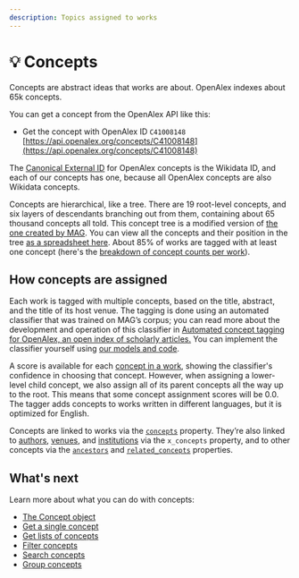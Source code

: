 ```yaml
---
description: Topics assigned to works
---
```


# 💡 Concepts

Concepts are abstract ideas that works are about. OpenAlex indexes about 65k concepts.&#x20;

You can get a concept from the OpenAlex API like this:

* Get the concept with OpenAlex ID `C41008148`\
  [https://api.openalex.org/concepts/C41008148](https://api.openalex.org/concepts/C41008148)

The [Canonical External ID](../../how-to-use-the-api/get-single-entities/#canonical-external-ids) for OpenAlex concepts is the Wikidata ID, and each of our concepts has one, because all OpenAlex concepts are also Wikidata concepts.

Concepts are hierarchical, like a tree. There are 19 root-level concepts, and six layers of descendants branching out from them, containing about 65 thousand concepts all told. This concept tree is a modified version of [the one created by MAG](https://arxiv.org/abs/1805.12216). You can view all the concepts and their position in the tree [as a spreadsheet here](https://docs.google.com/spreadsheets/d/1LBFHjPt4rj\_9r0t0TTAlT68NwOtNH8Z21lBMsJDMoZg/edit#gid=1473310811). About 85% of works are tagged with at least one concept (here's the [breakdown of concept counts per work](https://docs.google.com/spreadsheets/d/17DoJjyl1XVNZdVWs7fUy91z69U2tD8qtnBsaqJ-Zigo/edit#gid=0)).

## How concepts are assigned

Each work is tagged with multiple concepts, based on the title, abstract, and the title of its host venue. The tagging is done using an automated classifier that was trained on MAG’s corpus; you can read more about the development and operation of this classifier in [Automated concept tagging for OpenAlex, an open index of scholarly articles.](https://docs.google.com/document/d/1OgXSLriHO3Ekz0OYoaoP\_h0sPcuvV4EqX7VgLLblKe4/edit) You can implement the classifier yourself using [our models and code](https://github.com/ourresearch/openalex-concept-tagging).

A score is available for each [concept in a work](../works/work-object.md#concepts), showing the classifier's confidence in choosing that concept. However, when assigning a lower-level child concept, we also assign all of its parent concepts all the way up to the root. This means that some concept assignment scores will be 0.0. The tagger adds concepts to works written in different languages, but it is optimized for English.

Concepts are linked to works via the [`concepts`](../works/work-object.md#concepts) property. They’re also linked to [authors](../authors/author-object.md), [venues](../venues/venue-object.md), and [institutions](../institutions/institution-object.md) via the `x_concepts` property, and to other concepts via the [`ancestors`](./#ancestors) and [`related_concepts`](./#related\_concepts) properties.

## What's next

Learn more about what you can do with concepts:

* [The Concept object](concept-object.md)
* [Get a single concept](get-a-single-concept.md)
* [Get lists of concepts](get-lists-of-concepts.md)
* [Filter concepts](filter-concepts.md)
* [Search concepts](search-concepts.md)
* [Group concepts](group-concepts.md)

